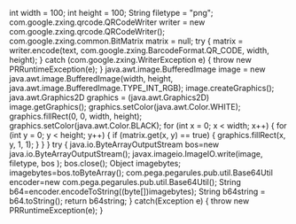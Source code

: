 int width = 100;
int height = 100;
String filetype = "png";
com.google.zxing.qrcode.QRCodeWriter writer = new com.google.zxing.qrcode.QRCodeWriter();
com.google.zxing.common.BitMatrix matrix = null;
try {
matrix = writer.encode(text, com.google.zxing.BarcodeFormat.QR_CODE, width, height);
}
catch (com.google.zxing.WriterException e) { throw new PRRuntimeException(e); }
java.awt.image.BufferedImage image = new java.awt.image.BufferedImage(width, height, java.awt.image.BufferedImage.TYPE_INT_RGB);
image.createGraphics();
java.awt.Graphics2D graphics = (java.awt.Graphics2D) image.getGraphics();
graphics.setColor(java.awt.Color.WHITE);
graphics.fillRect(0, 0, width, height);
graphics.setColor(java.awt.Color.BLACK);
for (int x = 0; x < width; x++) {
for (int y = 0; y < height; y++) {
if (matrix.get(x, y) == true) {
graphics.fillRect(x, y, 1, 1);
}
}
}
try {
java.io.ByteArrayOutputStream bos=new java.io.ByteArrayOutputStream();
javax.imageio.ImageIO.write(image, filetype, bos );
bos.close();
Object imagebytes;
imagebytes=bos.toByteArray();
com.pega.pegarules.pub.util.Base64Util encoder=new com.pega.pegarules.pub.util.Base64Util();
String b64=encoder.encodeToString((byte[])imagebytes);
String b64string = b64.toString();
return b64string;
}
catch(Exception e) { throw new PRRuntimeException(e); }

